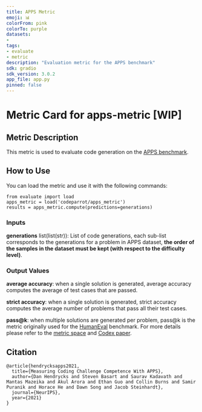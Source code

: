 ```yaml
---
title: APPS Metric
emoji: 📊
colorFrom: pink
colorTo: purple
datasets:
-  
tags:
- evaluate
- metric
description: "Evaluation metric for the APPS benchmark"
sdk: gradio
sdk_version: 3.0.2
app_file: app.py
pinned: false
---
```


# Metric Card for apps-metric [WIP]

## Metric Description
This metric is used to evaluate code generation on the [APPS benchmark](https://huggingface.co/datasets/codeparrot/apps).

## How to Use
You can load the metric and use it with the following commands:
```
from evaluate import load
apps_metric = load('codeparrot/apps_metric')
results = apps_metric.compute(predictions=generations)
```

### Inputs
**generations** list(list(str)): List of code generations, each sub-list corresponds to the generations for a problem in APPS dataset, **the order of the samples in the dataset must be kept (with respect to the difficulty level)**.

### Output Values

**average accuracy**: when a single solution is generated, average accuracy computes the average of test cases that are passed.

**strict accuracy**: when a single solution is generated, strict accuracy computes the average number of problems that pass all their test cases.

**pass@k**: when multiple solutions are generated per problem, pass@k is the metric originally used for the [HumanEval](https://huggingface.co/datasets/openai_humaneval) benchmark. For more details please refer to the [metric space](https://huggingface.co/spaces/evaluate-metric/code_eval) and [Codex paper](https://arxiv.org/pdf/2107.03374v2.pdf).

## Citation
```
@article{hendrycksapps2021,
  title={Measuring Coding Challenge Competence With APPS},
  author={Dan Hendrycks and Steven Basart and Saurav Kadavath and Mantas Mazeika and Akul Arora and Ethan Guo and Collin Burns and Samir Puranik and Horace He and Dawn Song and Jacob Steinhardt},
  journal={NeurIPS},
  year={2021}
}
``` 
